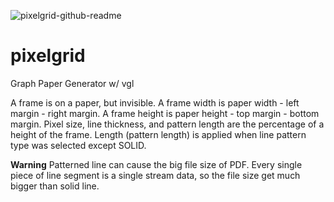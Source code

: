 ![pixelgrid-github-readme](https://github.com/uhwang/pixelgrid/assets/43251090/4da139ca-3fe4-4aeb-9d64-01ad3551ac63)

# pixelgrid
Graph Paper Generator w/ vgl

A frame is on a paper, but invisible. A frame width is paper width - left margin - right margin. A frame height is paper height - top margin - bottom margin. Pixel size, line thickness, and pattern length are the percentage of a height of the frame. Length (pattern length) is applied when line pattern type was selected except SOLID. 

**Warning** 
Patterned line can cause the big file size of PDF. Every single piece of line segment is a single stream data, so the file size get much bigger than solid line. 
